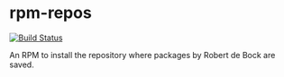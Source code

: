 # rpm-repos

[![Build Status](https://travis-ci.org/robertdebock/rpm-repos-el7.svg?branch=master)](https://travis-ci.org/robertdebock/rpm-repos-el7)

An RPM to install the repository where packages by Robert de Bock are saved.
